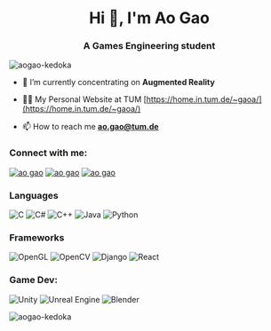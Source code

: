 <h1 align="center">Hi 👋, I'm Ao Gao</h1>
<h3 align="center">A Games Engineering student</h3>

<p align="left"> <img src="https://komarev.com/ghpvc/?username=aogao-kedoka&label=Profile%20views&color=0e75b6&style=flat" alt="aogao-kedoka" /> </p>

- 🔭 I’m currently concentrating on **Augmented Reality**

- 👨‍💻 My Personal Website at TUM [https://home.in.tum.de/~gaoa/](https://home.in.tum.de/~gaoa/)

- 📫 How to reach me **ao.gao@tum.de**

<h3 align="left">Connect with me:</h3>
<p align="left">

<a href="https://www.linkedin.com/in/aogao-kedoka" target="blank"><img src="https://img.shields.io/badge/linkedin-%230077B5.svg?style=for-the-badge&logo=linkedin&logoColor=white" alt="ao gao"/></a>
<a href="https://www.xing.com/profile/Ao_Gao/cv" target="blank"><img src="https://img.shields.io/badge/xing-%23006567.svg?style=for-the-badge&logo=xing&logoColor=white" alt="ao gao"/></a>
<a href="https://www.discordapp.com/users/368729359139471360" target="blank"><img src="https://img.shields.io/badge/DISCORD-%237289DA.svg?style=for-the-badge&logo=discord&logoColor=white" alt="ao gao"/></a>

</p>

<h3 align="left">Languages</h3>
<p align="left">

![C](https://img.shields.io/badge/c-%2300599C.svg?style=for-the-badge&logo=c&logoColor=white)
![C#](https://img.shields.io/badge/c%23-%23239120.svg?style=for-the-badge&logo=c-sharp&logoColor=white)
![C++](https://img.shields.io/badge/c++-%2300599C.svg?style=for-the-badge&logo=c%2B%2B&logoColor=white)
![Java](https://img.shields.io/badge/java-%23ED8B00.svg?style=for-the-badge&logo=java&logoColor=white)
![Python](https://img.shields.io/badge/python-3670A0?style=for-the-badge&logo=python&logoColor=ffdd54)

<h3 align="left">Frameworks</h3>

![OpenGL](https://img.shields.io/badge/OpenGL-%23FFFFFF.svg?style=for-the-badge&logo=opengl)
![OpenCV](https://img.shields.io/badge/opencv-%23white.svg?style=for-the-badge&logo=opencv&logoColor=white)
![Django](https://img.shields.io/badge/django-%23092E20.svg?style=for-the-badge&logo=django&logoColor=white)
![React](https://img.shields.io/badge/react-%2320232a.svg?style=for-the-badge&logo=react&logoColor=%2361DAFB)

<h3 align="left">Game Dev:</h3>

![Unity](https://img.shields.io/badge/unity-%23000000.svg?style=for-the-badge&logo=unity&logoColor=white)
![Unreal Engine](https://img.shields.io/badge/unrealengine-%23313131.svg?style=for-the-badge&logo=unrealengine&logoColor=white)
![Blender](https://img.shields.io/badge/blender-%23F5792A.svg?style=for-the-badge&logo=blender&logoColor=white)

</p>

<p><img align="left" src="https://github-readme-stats.vercel.app/api/top-langs?username=aogao-kedoka&show_icons=true&locale=en&layout=compact&theme=radical" alt="aogao-kedoka" /></p>
